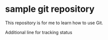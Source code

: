sample git repository
=====================

This repository is for me to learn how to use Git.

Additional line for tracking status
